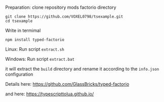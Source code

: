 Preparation:
clone repository mods factorio directory
```
git clone https://github.com/VOXEL0798/tsexample.git
cd tsexample
```

Write in termimal

```
npm install typed-factorio
```

Linux:
Run script `extract.sh`

Windows:
Run script `extract.bat`

it will extract the `build` directory and rename it according to the `info.json` configuration

Details here: https://github.com/GlassBricks/typed-factorio

and here: https://typescripttolua.github.io/
